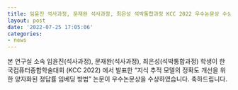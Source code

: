 ```yaml
---
title: 임윤진 석사과정, 문재완 석사과정, 최은성 석박통합과정 KCC 2022 우수논문상 수상
layout: post
date: '2022-07-25 17:05:06'
categories:
- news
---
```


본 연구실 소속 임윤진(석사과정), 문재완(석사과정), 최은성(석박통합과정) 학생이 한국컴퓨터종합학술대회 (KCC 2022) 에서 발표한 “지식 추적 모델의 정확도 개선을 위한 양자화된 정답률 임베딩 방법” 논문이 우수논문상을 수상하였습니다. 축하드립니다.